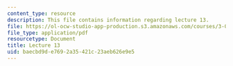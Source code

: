 ```yaml
---
content_type: resource
description: This file contains information regarding lecture 13.
file: https://ol-ocw-studio-app-production.s3.amazonaws.com/courses/3-024-electronic-optical-and-magnetic-properties-of-materials-spring-2013/baecbd9de7692a35421c23aeb626e9e5_MIT3_024S13_2012lec13.pdf
file_type: application/pdf
resourcetype: Document
title: Lecture 13
uid: baecbd9d-e769-2a35-421c-23aeb626e9e5
---
```

